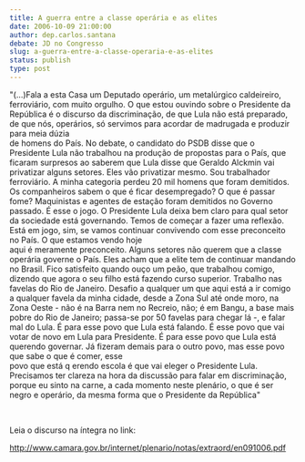 ```yaml
---
title: A guerra entre a classe operária e as elites
date: 2006-10-09 21:00:00
author: dep.carlos.santana
debate: JD no Congresso
slug: a-guerra-entre-a-classe-operaria-e-as-elites
status: publish 
type: post
---
```


"(...)Fala a esta Casa um Deputado operário, um metalúrgico caldeireiro, ferroviário, com muito orgulho. O que estou ouvindo sobre o Presidente da República é o discurso da discriminação, de que Lula não está preparado, de que nós, operários, só servimos para acordar de madrugada e produzir para meia dúzia  
de homens do País. No debate, o candidato do PSDB disse que o Presidente Lula não trabalhou na produção de propostas para o País, que ficaram surpresos ao saberem que Lula disse que Geraldo Alckmin vai privatizar alguns setores. Eles vão privatizar mesmo. Sou trabalhador ferroviário. A minha categoria perdeu 20 mil homens que foram demitidos. Os companheiros sabem o que é ficar desempregado? O que é passar fome? Maquinistas e agentes de estação foram demitidos no Governo passado. É esse o jogo. O Presidente Lula deixa bem claro para qual setor da sociedade está governando. Temos de começar a fazer uma reflexão. Está em jogo, sim, se vamos continuar convivendo com esse preconceito no País. O que estamos vendo hoje  
aqui é meramente preconceito. Alguns setores não querem que a classe operária governe o País. Eles acham que a elite tem de continuar mandando no Brasil. Fico satisfeito quando ouço um peão, que trabalhou comigo, dizendo que agora o seu filho está fazendo curso superior. Trabalho nas favelas do Rio de Janeiro. Desafio a qualquer um que aqui está a ir comigo a qualquer favela da minha cidade, desde a Zona Sul até onde moro, na Zona Oeste - não é na Barra nem no Recreio, não; é em Bangu, a base mais pobre do Rio de Janeiro; passa-se por 50 favelas para chegar lá -, e falar mal do Lula. É para esse povo que Lula está falando. É esse povo que vai votar de novo em Lula para Presidente. É para esse povo que Lula está querendo governar. Já fizeram demais para o outro povo, mas esse povo que sabe o que é comer, esse  
povo que está q erendo escola é que vai eleger o Presidente Lula.  
Precisamos ter clareza na hora da discussão para falar em discriminação, porque eu sinto na carne, a cada momento neste plenário, o que é ser negro e operário, da mesma forma que o Presidente da República"


 


Leia o discurso na íntegra no link: 


<http://www.camara.gov.br/internet/plenario/notas/extraord/en091006.pdf>  



